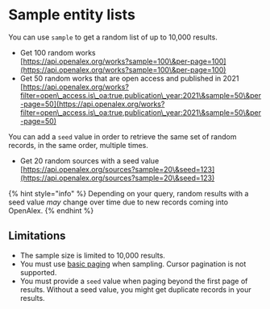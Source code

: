 # Sample entity lists

You can use `sample` to get a random list of up to 10,000 results.

* Get 100 random works\
  [https://api.openalex.org/works?sample=100\&per-page=100](https://api.openalex.org/works?sample=100\&per-page=100)
* Get 50 random works that are open access and published in 2021\
  [https://api.openalex.org/works?filter=open\_access.is\_oa:true,publication\_year:2021\&sample=50\&per-page=50](https://api.openalex.org/works?filter=open\_access.is\_oa:true,publication\_year:2021\&sample=50\&per-page=50)

You can add a `seed` value in order to retrieve the same set of random records, in the same order, multiple times.

* Get 20 random sources with a seed value\
  [https://api.openalex.org/sources?sample=20\&seed=123](https://api.openalex.org/sources?sample=20\&seed=123)

{% hint style="info" %}
Depending on your query, random results with a seed value _may_ change over time due to new records coming into OpenAlex.
{% endhint %}

## Limitations

* The sample size is limited to 10,000 results.
* You must use [basic paging](paging.md#basic-paging) when sampling. Cursor pagination is not supported.
* You must provide a `seed` value when paging beyond the first page of results. Without a seed value, you might get duplicate records in your results.
